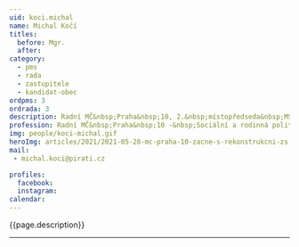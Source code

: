 ```yaml
---
uid: koci.michal
name: Michal Kočí
titles:
  before: Mgr.
  after:
category:
  - pms
  - rada
  - zastupitele    
  - kandidat-obec 
ordpms: 3
ordrada: 3
description: Radní MČ&nbsp;Praha&nbsp;10, 2.&nbsp;místopředseda&nbsp;MS
profession: Radní MČ&nbsp;Praha&nbsp;10 -&nbsp;Sociální a rodinná politika, zdravotnictví, bezpečnost, hazard.
img: people/koci-michal.gif
heroImg: articles/2021/2021-05-28-mc-praha-10-zacne-s-rekonstrukcni-zs-v-olsinach.jpg
mail:
 - michal.koci@pirati.cz

profiles:
  facebook: 
  instagram: 
calendar: 
---
```


{{page.description}}



---
